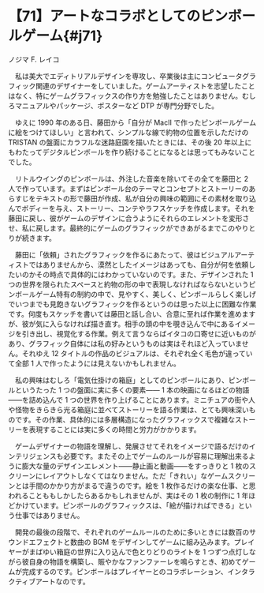 # 【71】アートなコラボとしてのピンボールゲーム{#j71}

<div class="author">ノジマ F. レイコ</div>

　私は美大でエディトリアルデザインを専攻し、卒業後は主にコンピュータグラフィック関連のデザイナーをしていました。ゲームアーティストを志望したことはなく、特にゲームグラフィックスの作り方を勉強したことはありません。むしろマニュアルやパッケージ、ポスターなど DTP が専門分野でした。

　ゆえに 1990 年のある日、藤田から「自分が MacII で作ったピンボールゲームに絵をつけてほしい」と言われて、シンプルな線で約物の位置を示しただけの TRISTAN の盤面にカラフルな迷路庭園を描いたときには、その後 20 年以上にもわたってデジタルピンボールを作り続けることになるとは思ってもみないことでした。

　リトルウイングのピンボールは、外注した音楽を除いてその全てを藤田と 2 人で作っています。まずはピンボール台のテーマとコンセプトとストーリーのあらすじをテキストの形で藤田が作成、私が自分の興味の範囲にその素材を取り込んでボディーを与え、ストーリー、コンテやラフスケッチを作成します。それを藤田に戻し、彼がゲームのデザインに合うようにそれらのエレメントを変形させ、私に戻します。最終的にゲームのグラフィックができあがるまでこのやりとりが続きます。

　藤田に「依頼」されたグラフィックを作るにあたって、彼はビジュアルアーティストではありませんから、漠然としたイメージはあっても、自分が何を依頼したいのかその時点で具体的にはわかっていないのです。また、デザインされた 1 つの世界を限られたスペースと約物の形の中で表現しなければならないというピンボールゲーム特有の制約の中で、見やすく、美しく、ピンボールらしく楽しげでいつまでも見飽きないグラフィックを作るというのは思った以上に困難な作業です。何度もスケッチを書いては藤田と話し合い、合意に至れば作業を進めますが、彼が気に入らなければ描き直す。相手の頭の中を覗き込んで中にあるイメージを引き出し、視覚化する作業。例えて言うならばイタコの口寄せに近いものがあり、グラフィック自体には私の好みというものは実はそれほど入っていません。それゆえ 12 タイトルの作品のビジュアルは、それぞれ全く毛色が違っていて全部 1 人で作ったようには見えないかもしれません。

　私の興味はむしろ「電気仕掛けの箱庭」としてのピンボールにあり、ピンボールというたった 1 つの盤面に実に多くの要素―― 1 本の映画になるほどの物語――を詰め込んで 1 つの世界を作り上げることにあります。ミニチュアの街や人や怪物をきらきら光る箱庭に並べてストーリーを語る作業は、とても興味深いものです。その作業、具体的には多層構造になったグラフィックスで複雑なストーリーを表現することには実に多くの時間と労力がかかります。

　ゲームデザイナーの物語を理解し、発展させてそれをイメージで語るだけのインテリジェンスも必要です。またその上でゲームのルールが容易に理解出来るように膨大な量のデザインエレメント――静止画と動画――をすっきりと 1 枚のスクリーンにレイアウトしなくてはなりません。ただ「きれい」なゲームスクリーンとは手間のかかり方がまるで違うのです。絵を 1 枚作るだけの楽な仕事、と思われることももしかしたらあるかもしれませんが、実はその 1 枚の制作に 1 年ほどかけています。ピンボールのグラフィックスは、「絵が描ければできる」という仕事ではありません。

　開発の最後の段階で、それぞれのゲームルールのために多いときには数百のサウンドエフェクトと数曲の BGM をデザインしてゲームに組み込みます。プレイヤーがまばゆい箱庭の世界に入り込んで色とりどりのライトを 1 つずつ点灯しながら彼自身の物語を構築し、賑やかなファンファーレを鳴らすとき、初めてゲームが完成するのです。ピンボールはプレイヤーとのコラボレーション、インタラクティブアートなのです。
